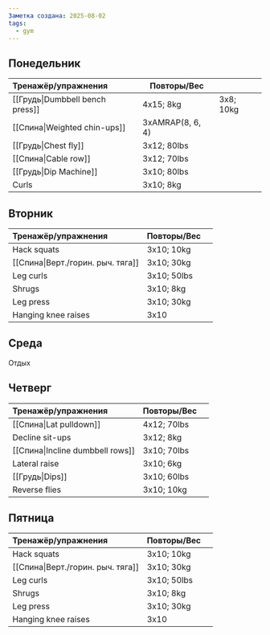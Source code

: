 ```yaml
---
Заметка создана: 2025-08-02
tags:
  - gym
---
```

## Понедельник
| Тренажёр/упражнения             | Повторы/Вес      |           |
| :------------------------------ | ---------------- | --------- |
| [[Грудь\|Dumbbell bench press]] | 4x15; 8kg        | 3x8; 10kg |
| [[Спина\|Weighted chin-ups]]    | 3xAMRAP(8, 6, 4) |           |
| [[Грудь\|Chest fly]]            | 3x12; 80lbs      |           |
| [[Спина\|Cable row]]            | 3x12; 70lbs      |           |
| [[Грудь\|Dip Machine]]          | 3x10; 80lbs      |           |
| Curls                           | 3x10; 8kg        |           |


## Вторник
| Тренажёр/упражнения               | Повторы/Вес |     |
| :-------------------------------- | ----------- | --- |
| Hack squats                       | 3x10; 10kg  |     |
| [[Спина\|Верт./горин. рыч. тяга]] | 3x10; 30kg  |     |
| Leg curls                         | 3x10; 50lbs |     |
| Shrugs                            | 3x10; 8kg   |     |
| Leg press                         | 3x10; 30kg  |     |
| Hanging knee raises               | 3x10        |     |


## Среда
Отдых


## Четверг
| Тренажёр/упражнения              | Повторы/Вес |     |
| :------------------------------- | ----------- | --- |
| [[Спина\|Lat pulldown]]          | 4x12; 70lbs |     |
| Decline sit-ups                  | 3x12; 8kg   |     |
| [[Спина\|Incline dumbbell rows]] | 3x10; 70lbs |     |
| Lateral raise                    | 3x10; 6kg   |     |
| [[Грудь\|Dips]]                  | 3x10; 60lbs |     |
| Reverse flies                    | 3x10; 10kg  |     |


## Пятница
| Тренажёр/упражнения               | Повторы/Вес |     |
| :-------------------------------- | ----------- | --- |
| Hack squats                       | 3x10; 10kg  |     |
| [[Спина\|Верт./горин. рыч. тяга]] | 3x10; 30kg  |     |
| Leg curls                         | 3x10; 50lbs |     |
| Shrugs                            | 3x10; 8kg   |     |
| Leg press                         | 3x10; 30kg  |     |
| Hanging knee raises               | 3x10        |     |
